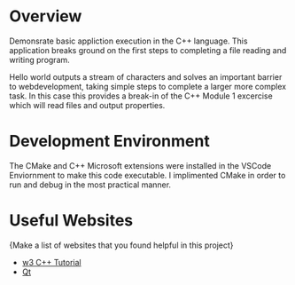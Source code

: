 # Overview

Demonsrate basic appliction execution in the C++ language. This application breaks ground on the first steps to completing a file reading and writing program.

Hello world outputs a stream of characters and solves an important barrier to webdevelopment, taking simple steps to complete a larger more complex task.  In this case this provides a break-in of the C++ Module 1 excercise which will read files and output properties.

# Development Environment

 The CMake and C++ Microsoft extensions were installed in the VSCode Enviornment to make this code executable. I implimented CMake in order to run and debug in the most practical manner. 


# Useful Websites

{Make a list of websites that you found helpful in this project}
* [w3 C++ Tutorial](https://www.w3schools.com/cpp/default.asp)
* [Qt](https://www.qt.io/pricing)